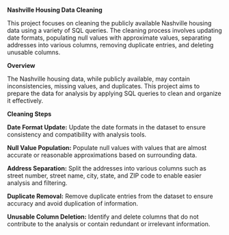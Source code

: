 **Nashville Housing Data Cleaning**

This project focuses on cleaning the publicly available Nashville housing data using a variety of SQL queries. The cleaning process involves updating date formats, populating null values with approximate values, separating addresses into various columns, removing duplicate entries, and deleting unusable columns.


**Overview**

The Nashville housing data, while publicly available, may contain inconsistencies, missing values, and duplicates. This project aims to prepare the data for analysis by applying SQL queries to clean and organize it effectively.


**Cleaning Steps**

**Date Format Update:** Update the date formats in the dataset to ensure consistency and compatibility with analysis tools.

**Null Value Population:** Populate null values with values that are almost accurate or reasonable approximations based on surrounding data.

**Address Separation:** Split the addresses into various columns such as street number, street name, city, state, and ZIP code to enable easier analysis and filtering.

**Duplicate Removal:** Remove duplicate entries from the dataset to ensure accuracy and avoid duplication of information.

**Unusable Column Deletion:** Identify and delete columns that do not contribute to the analysis or contain redundant or irrelevant information.
